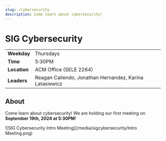 ```yaml
---
slug: /cybersecurity
description: Come learn about cybersecurity!
---
```


# SIG Cybersecurity

|              |                                                         |
| ------------ | ------------------------------------------------------- |
| **Weekday**  | Thursdays                                               |
| **Time**     | 5:30PM                                                  |
| **Location** | ACM Office (SELE 2264)                                  |
| **Leaders**  | Reagan Caliendo, Jonathan Hernandez, Karina Latasiewicz |

## About

Come learn about cybersecurity! We are holding our first meeting on **September 19th, 2024 at 5:30PM**!

![SIG Cybersecurity Intro Meeting](/media/sigcybersecurity/Intro Meeting.png)
